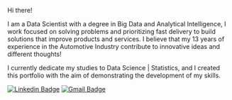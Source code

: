 Hi there!

I am a Data Scientist with a degree in Big Data and Analytical Intelligence, I work focused on solving problems and prioritizing fast delivery to build solutions that improve products and services.
I believe that my 13 years of experience in the Automotive Industry contribute to innovative ideas and different thoughts!

I currently dedicate my studies to Data Science | Statistics, and I created this portfolio with the aim of demonstrating the development of my skills.

[![Linkedin Badge](https://img.shields.io/badge/-LinkedIn-blue?style=flat&logo=LinkedIn&logoColor=white)](https://www.linkedin.com/in/pmusachio/)
[![Gmail Badge](https://img.shields.io/badge/-Gmail-c14438?style=flat-square&logo=Gmail&logoColor=white&link=mailto:paulomusachio@gmail.com)](mailto:paulomusachio@gmail.com)
